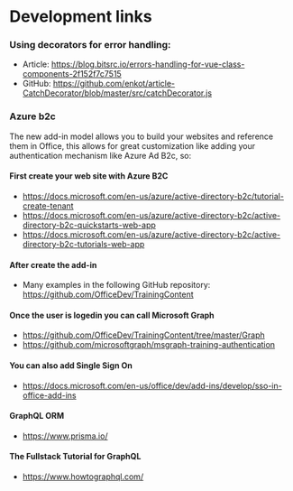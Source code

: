 # Development links

### Using decorators for error handling:
- Article: https://blog.bitsrc.io/errors-handling-for-vue-class-components-2f152f7c7515
- GitHub:  https://github.com/enkot/article-CatchDecorator/blob/master/src/catchDecorator.js

### Azure b2c
The new add-in model allows you to build your websites and reference them in Office, this allows for great customization like adding your authentication mechanism like Azure Ad B2c, so:

#### First create your web site with Azure B2C
- https://docs.microsoft.com/en-us/azure/active-directory-b2c/tutorial-create-tenant
- https://docs.microsoft.com/en-us/azure/active-directory-b2c/active-directory-b2c-quickstarts-web-app
- https://docs.microsoft.com/en-us/azure/active-directory-b2c/active-directory-b2c-tutorials-web-app
  
#### After create the add-in
- Many examples in the following GitHub repository: https://github.com/OfficeDev/TrainingContent

#### Once the user is logedin you can call Microsoft Graph
- https://github.com/OfficeDev/TrainingContent/tree/master/Graph
- https://github.com/microsoftgraph/msgraph-training-authentication

#### You can also add Single Sign On
- https://docs.microsoft.com/en-us/office/dev/add-ins/develop/sso-in-office-add-ins  

#### GraphQL ORM
- https://www.prisma.io/

#### The Fullstack Tutorial for GraphQL
- https://www.howtographql.com/
